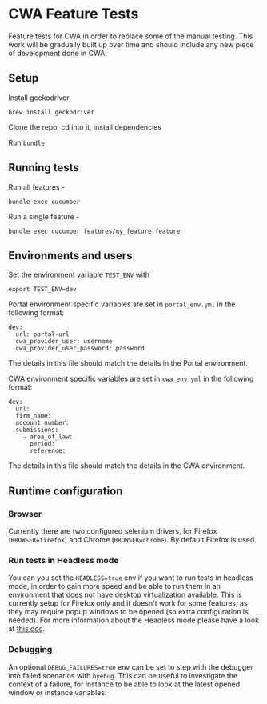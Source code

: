 # CWA Feature Tests

Feature tests for CWA in order to replace some of the manual testing. This work will be gradually built up over time and should include any new piece of development done in CWA.

## Setup

Install geckodriver

`brew install geckodriver`

Clone the repo, cd into it, install dependencies

Run `bundle`

## Running tests

Run all features -

`bundle exec cucumber`

Run a single feature -

`bundle exec cucumber features/my_feature.feature`

## Environments and users

Set the environment variable `TEST_ENV` with

`export TEST_ENV=dev`

Portal environment specific variables are set in `portal_env.yml` in the following format:

```
dev:
  url: portal-url
  cwa_provider_user: username
  cwa_provider_user_password: password
```

The details in this file should match the details in the Portal environment.

CWA environment specific variables are set in `cwa_env.yml` in the following format:

```
dev:
  url:
  firm_name:
  account_number:
  submissions:
    - area_of_law:
      period:
      reference:
```

The details in this file should match the details in the CWA environment.

## Runtime configuration

### Browser

Currently there are two configured selenium drivers, for Firefox (`BROWSER=firefox`) and Chrome (`BROWSER=chrome`).
By default Firefox is used.

### Run tests in Headless mode

You can you set the `HEADLESS=true` env if you want to run tests in headless mode,
in order to gain more speed and be able to run them in an environment that does not
have desktop virtualization available.
This is currently setup for Firefox only and it doesn't work for some features, as
they may require popup windows to be opened (so extra configuration is needed).
For more information about the Headless mode please have a look at [this doc](https://developer.mozilla.org/en-US/docs/Mozilla/Firefox/Headless_mode).

### Debugging

An optional `DEBUG_FAILURES=true` env can be set to step with the debugger into failed
scenarios with `byebug`. This can be useful to investigate the context of a failure,
for instance to be able to look at the latest opened window or instance variables.

